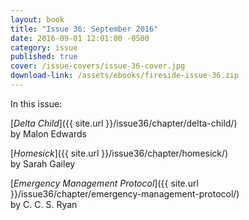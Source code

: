 ```yaml
---
layout: book
title: "Issue 36: September 2016"
date: 2016-09-01 12:01:00 -0500
category: issue
published: true
cover: /issue-covers/issue-36-cover.jpg
download-link: /assets/ebooks/fireside-issue-36.zip
---
```


In this issue:

[_Delta Child_]({{ site.url }}/issue36/chapter/delta-child/)<br/>
by Malon Edwards

[_Homesick_]({{ site.url }}/issue36/chapter/homesick/)<br/>
by Sarah Gailey

[_Emergency Management Protocol_]({{ site.url }}/issue36/chapter/emergency-management-protocol/)<br/>
by C. C. S. Ryan
